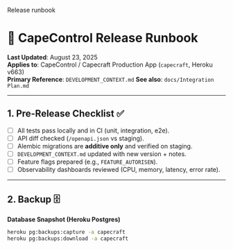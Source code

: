Release runbook

# 🚀 CapeControl Release Runbook

**Last Updated**: August 23, 2025  
**Applies to**: CapeControl / Capecraft Production App (`capecraft`, Heroku v663)  
**Primary Reference**: `DEVELOPMENT_CONTEXT.md`
**See also**: `docs/Integration Plan.md`

---

## 1. Pre-Release Checklist ✅

- [ ] All tests pass locally and in CI (unit, integration, e2e).
- [ ] API diff checked (`/openapi.json` vs staging).
- [ ] Alembic migrations are **additive only** and verified on staging.
- [ ] `DEVELOPMENT_CONTEXT.md` updated with new version + notes.
- [ ] Feature flags prepared (e.g., `FEATURE_AUTORISEN`).
- [ ] Observability dashboards reviewed (CPU, memory, latency, error rate).

---

## 2. Backup 🗄️

**Database Snapshot (Heroku Postgres)**

```bash
heroku pg:backups:capture -a capecraft
heroku pg:backups:download -a capecraft
```
